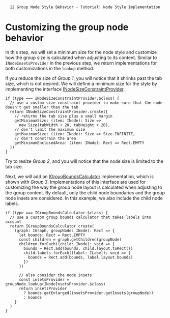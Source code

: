 <!--
 //////////////////////////////////////////////////////////////////////////////
 // @license
 // This file is part of yFiles for HTML 2.6.0.4.
 // Use is subject to license terms.
 //
 // Copyright (c) 2000-2024 by yWorks GmbH, Vor dem Kreuzberg 28,
 // 72070 Tuebingen, Germany. All rights reserved.
 //
 //////////////////////////////////////////////////////////////////////////////
-->
#

      12 Group Node Style Behavior - Tutorial: Node Style Implementation

# Customizing the group node behavior

In this step, we will set a minimum size for the node style and customize how the group size is calculated when adjusting to its content. Similar to `INodeInsetsProvider` in the previous step, we return implementations for both customizations in the `lookup` method.

If you reduce the size of _Group 1_, you will notice that it shrinks past the tab size, which is not desired. We will define a minimum size for the style by implementing the interface [INodeSizeConstraintProvider](https://docs.yworks.com/yfileshtml/#/api/INodeSizeConstraintProvider).

```
if (type === INodeSizeConstraintProvider.$class) {
  // use a custom size constraint provider to make sure that the node doesn't get smaller than the tab
  return INodeSizeConstraintProvider.create({
    // returns the tab size plus a small margin
    getMinimumSize: (item: INode): Size =>
      new Size(tabWidth + 20, tabHeight + 20),
    // don't limit the maximum size
    getMaximumSize: (item: INode): Size => Size.INFINITE,
    // don't constrain the area
    getMinimumEnclosedArea: (item: INode): Rect => Rect.EMPTY
  })
}
```

Try to resize _Group 2_, and you will notice that the node size is limited to the tab size.

Next, we will add an [IGroupBoundsCalculator](https://docs.yworks.com/yfileshtml/#/api/IGroupBoundsCalculator) implementation, which is shown with _Group 3_. Implementations of this interface are used for customizing the way the group node layout is calculated when adjusting to the group content. By default, only the child node boundaries and the group node insets are considered. In this example, we also include the child node labels.

```
if (type === IGroupBoundsCalculator.$class) {
  // use a custom group bounds calculator that takes labels into account
  return IGroupBoundsCalculator.create(
    (graph: IGraph, groupNode: INode): Rect => {
      let bounds: Rect = Rect.EMPTY
      const children = graph.getChildren(groupNode)
      children.forEach((child: INode): void => {
        bounds = Rect.add(bounds, child.layout.toRect())
        child.labels.forEach((label: ILabel): void => {
          bounds = Rect.add(bounds, label.layout.bounds)
        })
      })

      // also consider the node insets
      const insetsProvider = groupNode.lookup(INodeInsetsProvider.$class)
      return insetsProvider
        ? bounds.getEnlarged(insetsProvider.getInsets(groupNode))
        : bounds
    }
  )
}
```
